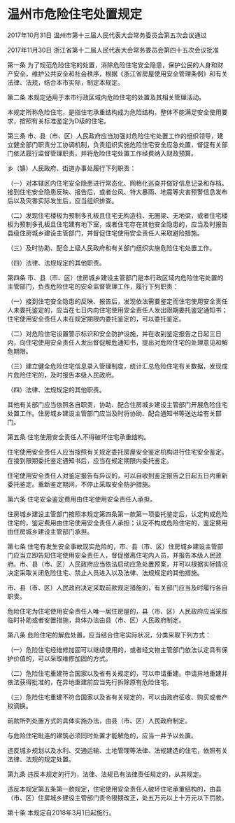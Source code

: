 # 温州市危险住宅处置规定

2017年10月31日 温州市第十三届人民代表大会常务委员会第五次会议通过

2017年11月30日 浙江省第十二届人民代表大会常务委员会第四十五次会议批准

<!-- INFO END -->

第一条 为了规范危险住宅的处置，消除危险住宅安全隐患，保护公民的人身和财产安全，维护公共安全和社会秩序，根据《浙江省房屋使用安全管理条例》和有关法律、法规，结合本市实际，制定本规定。

第二条 本规定适用于本市行政区域内危险住宅的处置及其相关管理活动。

本规定所称危险住宅，是指住宅承重结构成为危险结构，整体不能满足安全使用要求，按照有关标准鉴定为D级的住宅。

第三条 市、县（市、区）人民政府应当加强对危险住宅处置工作的组织领导，建立健全部门职责分工协调机制，负责组织实施危险住宅安全应急处置，督促有关部门依法履行监督管理职责，并将危险住宅处置工作经费纳入财政预算。

乡（镇）人民政府、街道办事处履行下列职责：

（一）对本辖区内住宅安全隐患进行常态化、网格化巡查并做好信息记录和存档。接到住宅安全隐患反映、报告后，或者台风、特大暴雨、地震等灾害预警信息发布后以及灾害实际发生后，应当组织排查。

（二）发现住宅楼板为预制多孔板且住宅无构造柱、无圈梁、无地梁，或者住宅楼板为预制多孔板且住宅建有地下室，或者住宅存在其他安全隐患的，应当及时报告县级住房城乡建设主管部门，并督促住宅使用安全责任人采取避险措施。

（三）及时协助、配合上级人民政府和有关部门组织实施危险住宅处置工作。

（四）法律、法规规定的其他职责。

第四条 市、县（市、区）住房城乡建设主管部门是本行政区域内危险住宅处置的主管部门，负责危险住宅的安全监督管理工作，履行下列职责：

（一）接到住宅安全隐患的反映、报告后，发现依法需要鉴定而住宅使用安全责任人未委托鉴定的，应当在七日内向住宅使用安全责任人发出限期委托鉴定通知书；住宅使用安全责任人未在规定期限内委托鉴定的，可以委托鉴定。

（二）对危险住宅设置警示标识和安全防护设施，并在收到鉴定报告之日起三日内，向住宅使用安全责任人发出督促解危通知书，提出对危险住宅的处理意见和解危期限。

（三）建立健全危险住宅信息录入管理制度，统计汇总危险住宅有关数据，发现成片危险住宅的，及时报告本级人民政府。

（四）法律、法规规定的其他职责。

其他有关部门应当依照各自职责，协助、配合住房城乡建设主管部门开展危险住宅处置工作。住房城乡建设主管部门应当及时将协助、配合通知书等送达给有关部门。

第五条 住宅使用安全责任人不得破坏住宅承重结构。

住宅使用安全责任人应当按照有关规定委托房屋安全鉴定机构进行住宅安全鉴定。在接到限期委托鉴定通知书后，应当在规定期限内委托鉴定。

住宅使用安全责任人对鉴定报告有异议的，可以自收到鉴定报告之日起五日内重新委托鉴定。重新鉴定期间，不停止采取安全防护措施。

第六条 住宅安全鉴定费用由住宅使用安全责任人承担。

住房城乡建设主管部门按照本规定第四条第一款第一项委托鉴定后，认定构成危险住宅的，鉴定费用由住宅使用安全责任人承担；认定不构成危险住宅的，鉴定费用由住房城乡建设主管部门承担。

第七条 住宅有发生安全事故现实危险的，市、县（市、区）住房城乡建设主管部门应当立即告知住宅使用安全责任人，督促撤离住宅内人员，并报告本级人民政府。市、县（市、区）人民政府应当依法启动应急处置预案，并可以根据实际情况决定采取关闭危险住宅、禁止人员进入以及法律、法规规定的其他措施。

市、县（市、区）人民政府决定采取前款规定措施的，有关部门应当及时履行各自职责。

危险住宅为住宅使用安全责任人唯一居住房屋的，县（市、区）人民政府应当采取临时补助或者安置措施，具体办法由县（市、区）人民政府制定。

第八条 危险住宅的解危处置，应当结合住宅实际状况，分类采取下列方式：

（一）危险住宅经维修加固可以继续使用的，或者经文物主管部门依法认定具有保护价值的，可以采取维修加固的方式。

（二）危险住宅重建符合国家以及省有关规定的，可以申请重建。申请异地重建并依法获得批准的，在异地重建前应当先行拆除原有危险住宅。

（三）危险住宅重建不符合国家以及省有关规定的，可以由政府征收、购买或者产权调换。

前款所列处置方式的具体实施办法，由县（市、区）人民政府制定。

与危险住宅毗连的建筑必须同时处置才能解危的，应当一并予以处置。

违反城乡规划以及水利、交通运输、土地管理等法律、法规建造的住宅，依照有关法律、法规的规定处置。

第九条 违反本规定的行为，法律、法规已有法律责任规定的，从其规定。

违反本规定第五条第一款规定，住宅使用安全责任人破坏住宅承重结构的，由县（市、区）住房城乡建设主管部门责令限期改正，处五万元以上十万元以下罚款。

第十条 本规定自2018年3月1日起施行。